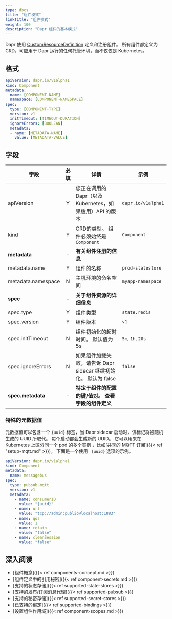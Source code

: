 ```yaml
---
type: docs
title: "组件模式"
linkTitle: "组件模式"
weight: 100
description: "Dapr 组件的基本模式"
---
```


Dapr 使用 [CustomResourceDefinition](https://kubernetes.io/docs/tasks/extend-kubernetes/custom-resources/custom-resource-definitions/) 定义和注册组件。 所有组件都定义为 CRD，可应用于 Dapr 运行的任何托管环境，而不仅仅是 Kubernetes。

## 格式

```yaml
apiVersion: dapr.io/v1alpha1
kind: Component
metadata:
  name: [COMPONENT-NAME]
  namespace: [COMPONENT-NAMESPACE]
spec:
  type: [COMPONENT-TYPE]
  version: v1
  initTimeout: [TIMEOUT-DURATION]
  ignoreErrors: [BOOLEAN]
  metadata:
  - name: [METADATA-NAME]
    value: [METADATA-VALUE]
```

## 字段

| 字段                 | 必填 | 详情                                         | 示例                 |
| ------------------ |:--:| ------------------------------------------ | ------------------ |
| apiVersion         | Y  | 您正在调用的 Dapr（以及 Kubernetes，如果适用）API 的版本     | `dapr.io/v1alpha1` |
| kind               | Y  | CRD的类型。 组件必须始终是 `Component`                | `Component`        |
| **metadata**       | -  | **有关组件注册的信息**                              |                    |
| metadata.name      | Y  | 组件的名称                                      | `prod-statestore`  |
| metadata.namespace | N  | 主机环境的命名空间                                  | `myapp-namespace`  |
| **spec**           | -  | **关于组件资源的详细信息**                            |                    |
| spec.type          | Y  | 组件类型                                       | `state.redis`      |
| spec.version       | Y  | 组件版本                                       | `v1`               |
| spec.initTimeout   | N  | 组件初始化的超时时间。 默认值为 5s                        | `5m`, `1h`, `20s`  |
| spec.ignoreErrors  | N  | 如果组件加载失败，请告诉 Dapr sidecar 继续初始化。 默认为 false | `false`            |
| **spec.metadata**  | -  | **特定于组件的配置的键/值对。 查看字段的组件定义**               |                    |

### 特殊的元数据值

元数据值可以包含一个 `{uuid}` 标签，当 Dapr sidecar 启动时，该标记将被随机生成的 UUID 所取代。 每个启动都会生成新的 UUID。 它可以用来在 Kubernetes 上区分同一个 pod 的多个实例 ，比如[共享的 MQTT 订阅]({{< ref "setup-mqtt.md" >}})。 下面是一个使用 ` {uuid}` 选项的示例。

```yaml
apiVersion: dapr.io/v1alpha1
kind: Component
metadata:
  name: messagebus
spec:
  type: pubsub.mqtt
  version: v1
  metadata:
    - name: consumerID
      value: "{uuid}"
    - name: url
      value: "tcp://admin:public@localhost:1883"
    - name: qos
      value: 1
    - name: retain
      value: "false"
    - name: cleanSession
      value: "false"
```

## 深入阅读
- [组件概念]({{< ref components-concept.md >}})
- [组件定义中的引用秘密]({{< ref component-secrets.md >}})
- [支持的状态存储]({{< ref supported-state-stores >}})
- [支持的发布/订阅消息代理]({{< ref supported-pubsub >}})
- [支持的秘密存储]({{< ref supported-secret-stores >}})
- [已支持的绑定]({{< ref supported-bindings >}})
- [设置组件作用域]({{< ref component-scopes.md >}})
